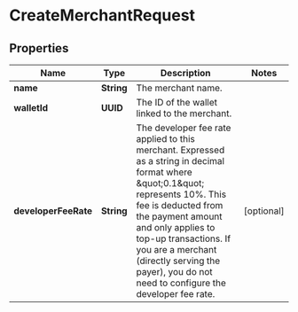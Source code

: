

# CreateMerchantRequest


## Properties

| Name | Type | Description | Notes |
|------------ | ------------- | ------------- | -------------|
|**name** | **String** | The merchant name. |  |
|**walletId** | **UUID** | The ID of the wallet linked to the merchant. |  |
|**developerFeeRate** | **String** | The developer fee rate applied to this merchant. Expressed as a string in decimal format where \&quot;0.1\&quot; represents 10%. This fee is deducted from the payment amount and only applies to top-up transactions. If you are a merchant (directly serving the payer), you do not need to configure the developer fee rate. |  [optional] |



